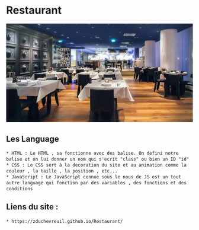 # Restaurant

![](image/temoi.webp)

## Les Language  
    * HTML : Le HTML , sa fonctionne avec des balise. On defini notre balise et on lui donner un nom qui s'ecrit "class" ou bien un ID "id"
    * CSS : Le CSS sert à la decoration du site et au animation comme la couleur , la taille , la position , etc...
    * JavaScript : Le JavaScript connue sous le nous de JS est un tout autre language qui fonction par des variables , des fonctions et des conditions 

## Liens du site : 
    * https://zduchevreuil.github.io/Restaurant/
